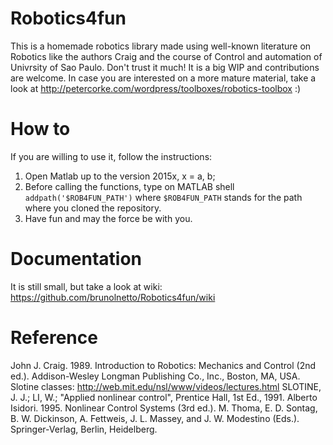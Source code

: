 # Robotics4fun

This is a homemade robotics library made using well-known literature on Robotics like the authors Craig and the course of Control and automation of Univrsity of Sao Paulo. Don't trust it much! It is a big WIP and contributions are welcome. In case you are 
interested on a more mature material, take a look at http://petercorke.com/wordpress/toolboxes/robotics-toolbox :)

# How to

If you are willing to use it, follow the instructions:

1) Open Matlab up to the version 2015x, x = a, b;
2) Before calling the functions, type on MATLAB shell ```addpath('$ROB4FUN_PATH')``` where ```$ROB4FUN_PATH``` stands for the path where you cloned the repository.
3) Have fun and may the force be with you.

# Documentation
It is still small, but take a look at wiki: https://github.com/brunolnetto/Robotics4fun/wiki

# Reference
John J. Craig. 1989. Introduction to Robotics: Mechanics and Control (2nd ed.). Addison-Wesley Longman Publishing Co., Inc., Boston, MA, USA.
Slotine classes: http://web.mit.edu/nsl/www/videos/lectures.html 
SLOTINE, J. J.; LI, W.; "Applied nonlinear control", Prentice Hall, 1st Ed., 1991.
Alberto Isidori. 1995. Nonlinear Control Systems (3rd ed.). M. Thoma, E. D. Sontag, B. W. Dickinson, A. Fettweis, J. L. Massey, and J. W. Modestino (Eds.). Springer-Verlag, Berlin, Heidelberg.
 
